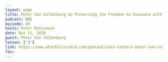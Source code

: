 ```yaml
---
layout: page
title: Peter Van Valkenburg on Preserving the Freedom to Innovate with Public Blockchains
podcast: WBD
episode: 49
hosts: Peter McCormack
date: Nov 21, 2018
guest: Peter Van Valkenburg
lesson: ['3']
link: https://www.whatbitcoindid.com/podcast/coin-centers-peter-van-valkenburg-on-preserving-the-freedom-to-innovate-with-public-blockchains
fav: 
---
```


